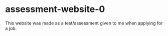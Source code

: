 # assessment-website-0
This website was made as a test/assessment given to me when applying for a job. 
